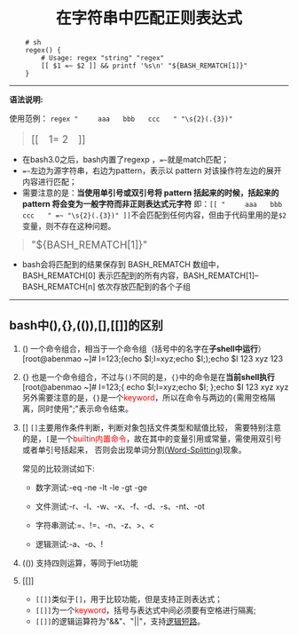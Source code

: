 # <font face="楷体"><center>在字符串中匹配正则表达式</center></font> #

```shell
    # sh
	regex() {
    	# Usage: regex "string" "regex"
    	[[ $1 =~ $2 ]] && printf '%s\n' "${BASH_REMATCH[1]}"
	}
 ```



----------   

**语法说明:**

使用范例： `regex "　　　aaa　　bbb　　ccc　　" "\s{2}(.{3})"`


> <font size=4>[[　$1　=~　$2　]]</font>

- 在bash3.0之后，bash内置了regexp ，`=~`就是match匹配；
- `=~`左边为源字符串，右边为pattern，表示以 pattern 对该操作符左边的展开内容进行匹配；
- 需要注意的是：**当使用单引号或双引号将 pattern 括起来的时候，括起来的 pattern 将会变为一般字符而非正则表达式元字符**
即：`[[ "　　　aaa　　bbb　　ccc　　" =~ "\s{2}(.{3})" ]]`不会匹配到任何内容，但由于代码里用的是`$2`变量，则不存在这种问题。


> <font size=4>"${BASH_REMATCH[1]}"</font>

- bash会将匹配到的结果保存到 BASH_REMATCH 数组中，BASH_REMATCH[0] 表示匹配到的所有内容，BASH_REMATCH[1]–BASH_REMATCH[n] 依次存放匹配到的各个子组

----------

## **bash中(),{},(()),[],[[]]的区别** ##

1. ()
一个命令组合，相当于一个命令组（括号中的名字在**子shell中运行**）
	    [root@abenmao ~]# I=123;(echo $I;I=xyz;echo $I;);echo $I
	    123
	    xyz
	    123

2. {}
也是一个命令组合，不过与`()`不同的是，`{}`中的命令是在**当前shell执行**
		[root@abenmao ~]# I=123;{ echo $I;I=xyz;echo $I; };echo $I
		123
		xyz
		xyz
另外需要注意的是，`{}`是一个<font color=red>keyword</font>，所以在命令与两边的`{`需用空格隔离，同时使用";"表示命令结束。

3. []
`[]`主要用作条件判断，判断对象包括文件类型和赋值比较，
需要特别注意的是，`[`是一个<font color=red>builtin内置命令</font>，故在其中的变量引用或常量，需使用双引号或者单引号括起来，
否则会出现单词分割[(Word-Splitting)](https://en.wikipedia.org/wiki/Text_segmentation)现象。

	常见的比较测试如下:

	- 数字测试:-eq -ne -lt -le -gt -ge
	
	- 文件测试:-r、-l、-w、-x、-f、-d、-s、-nt、-ot
	
	- 字符串测试:=、!=、-n、-z、\>、\<

	- 逻辑测试:-a、-o、!

4. (())
支持四则运算，等同于let功能

5. [[]]
	- `[[]]`类似于`[]`，用于比较功能，但是支持正则表达式；
	- `[[]]`为一个<font color=red>keyword</font>，括号与表达式中间必须要有空格进行隔离;
	- `[[]]`的逻辑运算符为"&&"、"||"，支持[逻辑短路](https://zh.wikipedia.org/wiki/%E7%9F%AD%E8%B7%AF%E6%B1%82%E5%80%BC)。

